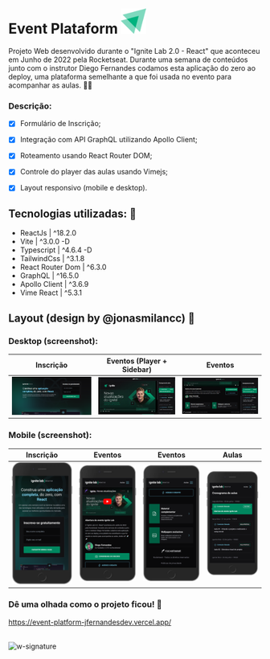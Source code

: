 # Event Plataform <img src='https://github.com/jfernandesdev/event-platform/blob/8e897eeea36d6decbc6798aa54b408f4eac0425e/public/favicon.svg' width='50px' />

Projeto Web desenvolvido durante o "Ignite Lab 2.0 - React" que aconteceu em Junho de 2022 pela Rocketseat. Durante uma semana de conteúdos junto com o instrutor Diego Fernandes codamos esta aplicação do zero ao deploy, uma plataforma semelhante a que foi usada no evento para acompanhar as aulas. 🚀🚀

### Descrição:

- [x] Formulário de Inscrição;
- [x] Integração com API GraphQL utilizando Apollo Client;
- [x] Roteamento usando React Router DOM;
- [x] Controle do player das aulas usando Vimejs;
- [x] Layout responsivo (mobile e desktop).


## Tecnologias utilizadas: 🚀

- ReactJs | ^18.2.0
- Vite | ^3.0.0 -D
- Typescript | ^4.6.4 -D
- TailwindCss | ^3.1.8
- React Router Dom | ^6.3.0
- GraphQL | ^16.5.0
- Apollo Client | ^3.6.9
- Vime React | ^5.3.1


## Layout (design by @jonasmilancc) 🤩

### Desktop (screenshot):

| Inscrição | Eventos (Player + Sidebar) |  Eventos |
| --- | --- | --- |
| <img src="https://github.com/jfernandesdev/event-platform/blob/8e897eeea36d6decbc6798aa54b408f4eac0425e/public/layout-screenshot/desktop-1.png" /> | <img src="https://github.com/jfernandesdev/event-platform/blob/8e897eeea36d6decbc6798aa54b408f4eac0425e/public/layout-screenshot/desktop-2.png" /> | <img src="https://github.com/jfernandesdev/event-platform/blob/8e897eeea36d6decbc6798aa54b408f4eac0425e/public/layout-screenshot/desktop-3.png" /> 


### Mobile (screenshot):

| Inscrição | Eventos | Eventos | Aulas |
| --- | --- | --- | --- |
| <img src="https://github.com/jfernandesdev/event-platform/blob/8e897eeea36d6decbc6798aa54b408f4eac0425e/public/layout-screenshot/mobile-1.png" width='275px' /> | <img src="https://github.com/jfernandesdev/event-platform/blob/8e897eeea36d6decbc6798aa54b408f4eac0425e/public/layout-screenshot/mobile-2.png" width='275px' /> | <img src="https://github.com/jfernandesdev/event-platform/blob/8e897eeea36d6decbc6798aa54b408f4eac0425e/public/layout-screenshot/mobile-3.png" width='275px' /> | <img src="https://github.com/jfernandesdev/event-platform/blob/8e897eeea36d6decbc6798aa54b408f4eac0425e/public/layout-screenshot/mobile-4.png" width='275px' /> |

### Dê uma olhada como o projeto ficou! 👀

https://event-platform-jfernandesdev.vercel.app/

<br>

<img src="https://i.ibb.co/n1SbQZw/w-signature.png" alt="w-signature" border="0" width='300px' />
